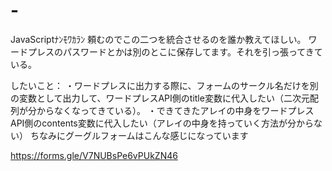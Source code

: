 # -
JavaScriptﾅﾝﾓﾜｶﾗﾝ
頼むのでこの二つを統合させるのを誰か教えてほしい。
ワードプレスのパスワードとかは別のとこに保存してます。それを引っ張ってきている。

したいこと：
・ワードプレスに出力する際に、フォームのサークル名だけを別の変数として出力して、ワードプレスAPI側のtitle変数に代入したい（二次元配列が分からなくなってきている）。
・できてきたアレイの中身をワードプレスAPI側のcontents変数に代入したい（アレイの中身を持っていく方法が分からない）
ちなみにグーグルフォームはこんな感じになっています

https://forms.gle/V7NUBsPe6vPUkZN46
